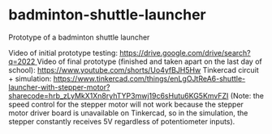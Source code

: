 # badminton-shuttle-launcher
Prototype of a badminton shuttle launcher

Video of initial prototype testing: [https://drive.google.com/drive/search?q=2022
](https://drive.google.com/file/d/1HLD6LA-sLaOHiHcZT50dSTKCN-WwGoP0/view?usp=sharing)
Video of final prototype (finished and taken apart on the last day of school): https://www.youtube.com/shorts/Uo4yfBJH5Hw
Tinkercad circuit + simulation: https://www.tinkercad.com/things/enLgOJtReA6-shuttle-launcher-with-stepper-motor?sharecode=hrb_zLyMkX1Xn8ryhTYP3mwj19c6sHutu6KG5KmvFZI 
(Note: the speed control for the stepper motor will not work because the stepper motor driver board is unavailable on Tinkercad, so in the simulation, the stepper constantly receives 5V regardless of potentiometer inputs).
